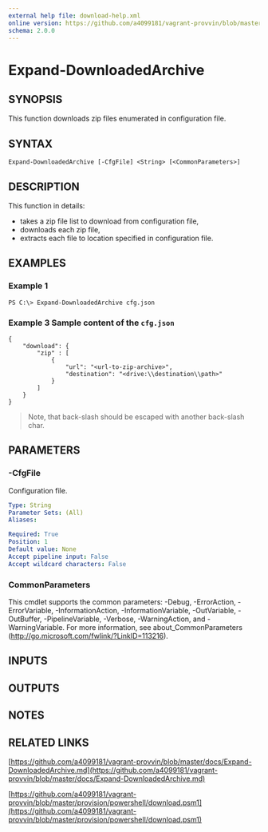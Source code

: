 ```yaml
---
external help file: download-help.xml
online version: https://github.com/a4099181/vagrant-provvin/blob/master/docs/Expand-DownloadedArchive.md
schema: 2.0.0
---
```


# Expand-DownloadedArchive

## SYNOPSIS
This function downloads zip files enumerated in configuration file.

## SYNTAX

```
Expand-DownloadedArchive [-CfgFile] <String> [<CommonParameters>]
```

## DESCRIPTION
This function in details:
* takes a zip file list to download from configuration file,
* downloads each zip file,
* extracts each file to location specified in configuration file.

## EXAMPLES

### Example 1
```
PS C:\> Expand-DownloadedArchive cfg.json
```

### Example 3 Sample content of the `cfg.json`
```
{
    "download": {
        "zip" : [
            {
                "url": "<url-to-zip-archive>",
                "destination": "<drive:\\destination\\path>"
            }
        ]
    }
}
```

> Note, that back-slash should be escaped with another back-slash char.

## PARAMETERS

### -CfgFile
Configuration file.

```yaml
Type: String
Parameter Sets: (All)
Aliases:

Required: True
Position: 1
Default value: None
Accept pipeline input: False
Accept wildcard characters: False
```

### CommonParameters
This cmdlet supports the common parameters: -Debug, -ErrorAction, -ErrorVariable, -InformationAction, -InformationVariable, -OutVariable, -OutBuffer, -PipelineVariable, -Verbose, -WarningAction, and -WarningVariable. For more information, see about_CommonParameters (http://go.microsoft.com/fwlink/?LinkID=113216).

## INPUTS

## OUTPUTS

## NOTES

## RELATED LINKS

[https://github.com/a4099181/vagrant-provvin/blob/master/docs/Expand-DownloadedArchive.md](https://github.com/a4099181/vagrant-provvin/blob/master/docs/Expand-DownloadedArchive.md)

[https://github.com/a4099181/vagrant-provvin/blob/master/provision/powershell/download.psm1](https://github.com/a4099181/vagrant-provvin/blob/master/provision/powershell/download.psm1)
